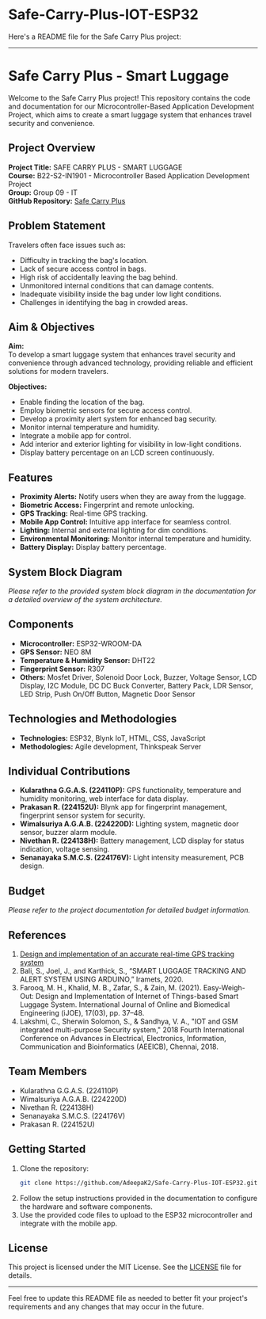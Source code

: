 # Safe-Carry-Plus-IOT-ESP32
Here's a README file for the Safe Carry Plus project:

---

# Safe Carry Plus - Smart Luggage

Welcome to the Safe Carry Plus project! This repository contains the code and documentation for our Microcontroller-Based Application Development Project, which aims to create a smart luggage system that enhances travel security and convenience.

## Project Overview

**Project Title:** SAFE CARRY PLUS - SMART LUGGAGE  
**Course:** B22-S2-IN1901 - Microcontroller Based Application Development Project  
**Group:** Group 09 - IT  
**GitHub Repository:** [Safe Carry Plus](https://github.com/AdeepaK2/Safe-Carry-Plus-IOT-ESP32)

## Problem Statement

Travelers often face issues such as:
- Difficulty in tracking the bag's location.
- Lack of secure access control in bags.
- High risk of accidentally leaving the bag behind.
- Unmonitored internal conditions that can damage contents.
- Inadequate visibility inside the bag under low light conditions.
- Challenges in identifying the bag in crowded areas.

## Aim & Objectives

**Aim:**  
To develop a smart luggage system that enhances travel security and convenience through advanced technology, providing reliable and efficient solutions for modern travelers.

**Objectives:**
- Enable finding the location of the bag.
- Employ biometric sensors for secure access control.
- Develop a proximity alert system for enhanced bag security.
- Monitor internal temperature and humidity.
- Integrate a mobile app for control.
- Add interior and exterior lighting for visibility in low-light conditions.
- Display battery percentage on an LCD screen continuously.

## Features

- **Proximity Alerts:** Notify users when they are away from the luggage.
- **Biometric Access:** Fingerprint and remote unlocking.
- **GPS Tracking:** Real-time GPS tracking.
- **Mobile App Control:** Intuitive app interface for seamless control.
- **Lighting:** Internal and external lighting for dim conditions.
- **Environmental Monitoring:** Monitor internal temperature and humidity.
- **Battery Display:** Display battery percentage.

## System Block Diagram

*Please refer to the provided system block diagram in the documentation for a detailed overview of the system architecture.*

## Components

- **Microcontroller:** ESP32-WROOM-DA
- **GPS Sensor:** NEO 8M
- **Temperature & Humidity Sensor:** DHT22
- **Fingerprint Sensor:** R307
- **Others:** Mosfet Driver, Solenoid Door Lock, Buzzer, Voltage Sensor, LCD Display, I2C Module, DC DC Buck Converter, Battery Pack, LDR Sensor, LED Strip, Push On/Off Button, Magnetic Door Sensor

## Technologies and Methodologies

- **Technologies:** ESP32, Blynk IoT, HTML, CSS, JavaScript
- **Methodologies:** Agile development, Thinkspeak Server

## Individual Contributions

- **Kularathna G.G.A.S. (224110P):** GPS functionality, temperature and humidity monitoring, web interface for data display.
- **Prakasan R. (224152U):** Blynk app for fingerprint management, fingerprint sensor system for security.
- **Wimalsuriya A.G.A.B. (224220D):** Lighting system, magnetic door sensor, buzzer alarm module.
- **Nivethan R. (224138H):** Battery management, LCD display for status indication, voltage sensing.
- **Senanayaka S.M.C.S. (224176V):** Light intensity measurement, PCB design.

## Budget

*Please refer to the project documentation for detailed budget information.*

## References

1. [Design and implementation of an accurate real-time GPS tracking system](https://www.irjmets.com/uploadedfiles/paper/volume2/issue_5_may_2020/1333/1628)
2. Bali, S., Joel, J., and Karthick, S., “SMART LUGGAGE TRACKING AND ALERT SYSTEM USING ARDUINO,” Iramets, 2020.
3. Farooq, M. H., Khalid, M. B., Zafar, S., & Zain, M. (2021). Easy-Weigh-Out: Design and Implementation of Internet of Things-based Smart Luggage System. International Journal of Online and Biomedical Engineering (iJOE), 17(03), pp. 37–48.
4. Lakshmi, C., Sherwin Solomon, S., & Sandhya, V. A., "IOT and GSM integrated multi-purpose Security system," 2018 Fourth International Conference on Advances in Electrical, Electronics, Information, Communication and Bioinformatics (AEEICB), Chennai, 2018.

## Team Members

- Kularathna G.G.A.S. (224110P)
- Wimalsuriya A.G.A.B. (224220D)
- Nivethan R. (224138H)
- Senanayaka S.M.C.S. (224176V)
- Prakasan R. (224152U)

## Getting Started

1. Clone the repository:
   ```sh
   git clone https://github.com/AdeepaK2/Safe-Carry-Plus-IOT-ESP32.git
   ```
2. Follow the setup instructions provided in the documentation to configure the hardware and software components.
3. Use the provided code files to upload to the ESP32 microcontroller and integrate with the mobile app.

## License

This project is licensed under the MIT License. See the [LICENSE](LICENSE) file for details.

---

Feel free to update this README file as needed to better fit your project's requirements and any changes that may occur in the future.
